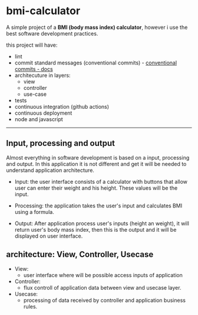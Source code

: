 # bmi-calculator
A simple project of a **BMI (body mass index) calculator**, however i use the best software development practices.

this project will have: 
  * lint
  * commit standard messages (conventional commits) - [conventional commits - docs](https://www.conventionalcommits.org/pt-br/v1.0.0/)
  * architecuture in layers:
      * view
      * controller
      * use-case
  * tests
  * continuous integration (github actions)
  * continuous deployment
  * node and javascript
  
  ---
  
## Input, processing and output
 Almost everything in software development is based on a input, processing and output. In this application it is not different and get it will be needed to understand application architecture. 
 
 * Input: the user interface consists of a calculator with buttons that allow user can enter their weight and his height. These values will be the input. 
 
 * Processing: the application takes the user's input and calculates BMI using a formula.
 
 * Output: After application process user's inputs (height an weight), it will return user's body mass index, then this is the output and it will be displayed on user interface.

## architecture: View, Controller, Usecase
* View:
   * user interface where will be possible access inputs of application
* Controller:
    * flux controll of application data between view and usecase layer.
* Usecase:
    * processing of data received by controller and application business rules. 
